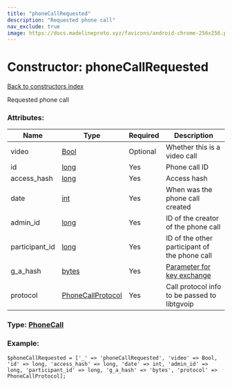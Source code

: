 ```yaml
---
title: "phoneCallRequested"
description: "Requested phone call"
nav_exclude: true
image: https://docs.madelineproto.xyz/favicons/android-chrome-256x256.png
---
```

# Constructor: phoneCallRequested  
[Back to constructors index](/API_docs/constructors/index.html)



Requested phone call

### Attributes:

| Name     |    Type       | Required | Description |
|----------|---------------|----------|-------------|
|video|[Bool](/API_docs/types/Bool.html) | Optional|Whether this is a video call|
|id|[long](/API_docs/types/long.html) | Yes|Phone call ID|
|access\_hash|[long](/API_docs/types/long.html) | Yes|Access hash|
|date|[int](/API_docs/types/int.html) | Yes|When was the phone call created|
|admin\_id|[long](/API_docs/types/long.html) | Yes|ID of the creator of the phone call|
|participant\_id|[long](/API_docs/types/long.html) | Yes|ID of the other participant of the phone call|
|g\_a\_hash|[bytes](/API_docs/types/bytes.html) | Yes|[Parameter for key exchange](https://core.telegram.org/api/end-to-end/voice-calls)|
|protocol|[PhoneCallProtocol](/API_docs/types/PhoneCallProtocol.html) | Yes|Call protocol info to be passed to libtgvoip|



### Type: [PhoneCall](/API_docs/types/PhoneCall.html)


### Example:

```
$phoneCallRequested = ['_' => 'phoneCallRequested', 'video' => Bool, 'id' => long, 'access_hash' => long, 'date' => int, 'admin_id' => long, 'participant_id' => long, 'g_a_hash' => 'bytes', 'protocol' => PhoneCallProtocol];
```  
